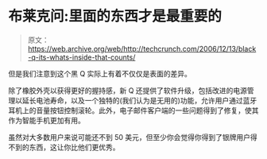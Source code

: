 # 布莱克问:里面的东西才是最重要的

> 原文：<https://web.archive.org/web/http://techcrunch.com/2006/12/13/black-q-its-whats-inside-that-counts/>

但是我们注意到这个黑 Q 实际上有着不仅仅是表面的差异。

除了橡胶外壳以获得更好的握持感，新 Q 还提供了软件升级，包括改进的电源管理以延长电池寿命，以及一个独特的(我们认为是无用的)功能，允许用户通过蓝牙耳机上的音量按钮控制滚轮。此外，电子邮件客户端的一些问题得到了修复，使其作为智能手机更加有用。

虽然对大多数用户来说可能还不到 50 美元，但至少你会觉得你得到了银牌用户得不到的东西，这让你比他们更优秀。